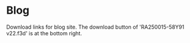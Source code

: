 # Blog
Download links for blog site.
The download button of 'RA250015-58Y91 v22.f3d' is at the bottom right.
